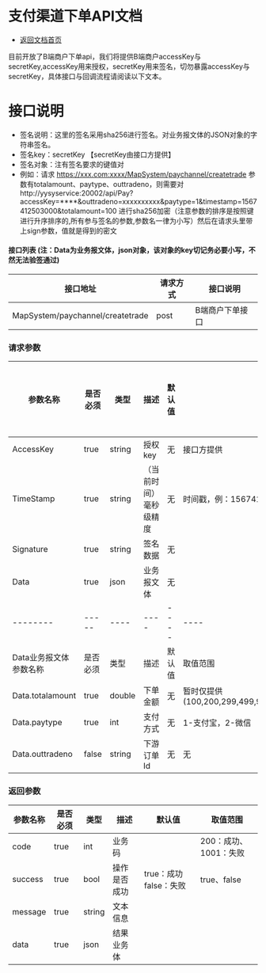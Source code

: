 # 支付渠道下单API文档

* [返回文档首页](https://github.com/coinWinApi/API_Docs)

目前开放了B端商户下单api，我们将提供B端商户accessKey与secretKey,accessKey用来授权，secretKey用来签名，切勿暴露accessKey与secretKey，具体接口与回调流程请阅读以下文本。
# 接口说明
- 签名说明：这里的签名采用sha256进行签名。对业务报文体的JSON对象的字符串签名。
- 签名key：secretKey 【secretKey由接口方提供】
- 签名对象：注有签名要求的键值对
- 例如：请求 https://xxx.com:xxxx/MapSystem/paychannel/createtrade   参数有totalamount、paytype、outtradeno，则需要对 http://yysyservice:20002/api/Pay?accessKey=****&outtradeno=xxxxxxxxxx&paytype=1&timestamp=1567412503000&totalamount=100 进行sha256加密（注意参数的排序是按照键进行升序排序的,所有参与签名的参数,参数名一律为小写）然后在请求头里带上sign参数，值就是得到的密文



#### 接口列表 (注：Data为业务报文体，json对象，该对象的key切记务必要小写，不然无法验签通过)

|接口地址|请求方式|接口说明|
| --------   | -----  | ----  |
|MapSystem/paychannel/createtrade|post|B端商户下单接口|

### 请求参数

|参数名称|是否必须|类型|描述|默认值|取值范围|是否加入签名|
| --------   | -----  | ----  | ----  | ----  | ----  | ----  |
|AccessKey|true|string|授权key|无|接口方提供|true|
|TimeStamp|true|string|（当前时间）毫秒级精度|无|时间戳，例：1567412503000|true|
|Signature|true|string|签名数据|无|||
|Data|true|json|业务报文体|无|||
| --------   | -----  | ----  | ----  | ----  | ----  | ----  |
|Data业务报文体参数名称|是否必须|类型|描述|默认值|取值范围|
|Data.totalamount|true|double|下单金额|无|暂时仅提供(100,200,299,499,999,1497,1998,2997,4995)|true|
|Data.paytype|true|int|支付方式|无|1-支付宝，2-微信|true|
|Data.outtradeno|false|string|下游订单Id |无|无|true|

### 返回参数

|参数名称|是否必须|类型|描述|默认值|取值范围|
| --------   | -----  | ----  | ----  | ----  | ----  |
|code|true|int|业务码||200：成功、1001：失败|
|success|true|bool|操作是否成功|true：成功 false：失败|true、false|
|message|true|string|文本信息|||
|data|true|json|结果业务体||||
